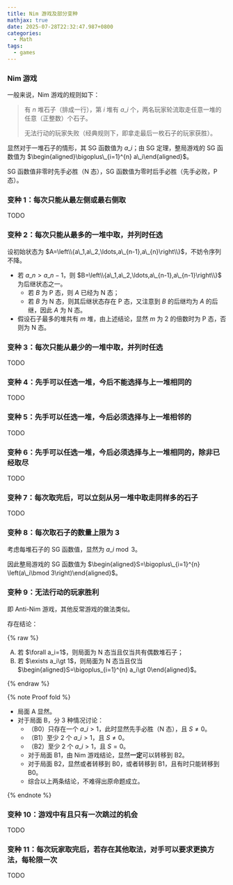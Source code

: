 ```yaml
---
title: Nim 游戏及部分变种
mathjax: true
date: 2025-07-28T22:32:47.987+0800
categories:
  - Math
tags:
  - games
---
```


### Nim 游戏

一般来说，Nim 游戏的规则如下：

> 有 $n$ 堆石子（排成一行），第 $i$ 堆有 $a\_i$ 个，两名玩家轮流取走任意一堆的任意（正整数）个石子。
>
> 无法行动的玩家失败（经典规则下，即拿走最后一枚石子的玩家获胜）。

显然对于一堆石子的情形，其 SG 函数值为 $a\_i$；由 SG 定理，整局游戏的 SG 函数值为 $\begin{aligned}\bigoplus\_{i=1}^{n} a\_i\end{aligned}$。

SG 函数值非零时先手必胜（N 态），SG 函数值为零时后手必胜（先手必败，P 态）。

### 变种 1：每次只能从最左侧或最右侧取

TODO

### 变种 2：每次只能从最多的一堆中取，并列时任选

设初始状态为 $A=\left\\{a\_1,a\_2,\ldots,a\_{n-1},a\_{n}\right\\}$，不妨令序列不降。

* 若 $a\_n \gt a\_{n-1}$，则 $B=\left\\{a\_1,a\_2,\ldots,a\_{n-1},a\_{n-1}\right\\}$ 为后继状态之一。
  + 若 $B$ 为 P 态，则 $A$ 已经为 N 态；
  + 若 $B$ 为 N 态，则其后继状态存在 P 态，又注意到 $B$ 的后继均为 $A$ 的后继，因此 $A$ 为 N 态。
* 假设石子最多的堆共有 $m$ 堆，由上述结论，显然 $m$ 为 $2$ 的倍数时为 P 态，否则为 N 态。

### 变种 3：每次只能从最少的一堆中取，并列时任选

TODO

### 变种 4：先手可以任选一堆，今后不能选择与上一堆相同的

TODO

### 变种 5：先手可以任选一堆，今后必须选择与上一堆相邻的

TODO

### 变种 6：先手可以任选一堆，今后必须选择与上一堆相同的，除非已经取尽

TODO

### 变种 7：每次取完后，可以立刻从另一堆中取走同样多的石子

TODO

### 变种 8：每次取石子的数量上限为 3

考虑每堆石子的 SG 函数值，显然为 $a\_i\bmod 3$。

因此整局游戏的 SG 函数值为 $\begin{aligned}S=\bigoplus\_{i=1}^{n} \left(a\_i\bmod 3\right)\end{aligned}$。

### 变种 9：无法行动的玩家胜利

即 Anti-Nim 游戏，其他反常游戏的做法类似。

存在结论：

{% raw %}

<ol type="A">
 <li>若 $\forall a_i=1$，则局面为 N 态当且仅当共有偶数堆石子；</li>
 <li>若 $\exists a_i\gt 1$，则局面为 N 态当且仅当 $\begin{aligned}S=\bigoplus_{i=1}^{n} a_i\gt 0\end{aligned}$。</li>
</ol>

{% endraw %}

{% note Proof fold %}

+ 局面 A 显然。
+ 对于局面 B，分 3 种情况讨论：
  + （B0）只存在一个 $a\_i\gt 1$，此时显然先手必胜（N 态），且 $S\ne 0$。
  + （B1）至少 2 个 $a\_i\gt 1$，且 $S\ne 0$。
  + （B2）至少 2 个 $a\_i\gt 1$，且 $S=0$。
  + 对于局面 B1，由 Nim 游戏结论，显然**一定**可以转移到 B2。
  + 对于局面 B2，显然或者转移到 B0，或者转移到 B1，且有时只能转移到 B0。
  + 综合以上两条结论，不难得出原命题成立。

{% endnote %}

### 变种 10：游戏中有且只有一次跳过的机会

TODO

### 变种 11：每次玩家取完后，若存在其他取法，对手可以要求更换方法，每轮限一次

TODO
